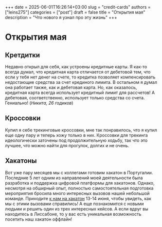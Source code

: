 +++ 
date        = 2025-06-01T16:26:14+03:00
slug        = "credit-cards"
authors     = ["leins275"]
categories  = ["post"]
draft       = false
title       = "Открытия мая"
description = "Что нового я узнал про эту жизнь"
+++

# Открытия мая

## Кретдитки

Недавно открыл для себя, как устроены кредитные карты. Я как-то всегда думал, что кредитная карта отличается от дебетовой тем, что если у тебя нет денег на счете, то кредитка позволяет компенсировать недостающие средства за счет крединого лимита. В остальном я думал она работает также, как и дебетовая карта. Но, как оказалось, кредитная карта всегда использует кредитный лимит для рассчетов! А дебетовая, соответственно, использует только средства со счета. Гениально! (*Никита, 26 годиков*)

## Кроссовки

Купил я себе трекинговые кроссовки, мне так понравилось, что я купил еще одну пару и теперь хожу только в них. Кроссовки для трекинга идеологически заточены под продолжительную ходьбу, так что это лучшее, что можно найти для прогулок, долгих и не очень.

## Хакатоны

Вот уже пару месяцев мы с коллегами готовим хакатон в Португалии. Последние 5 лет одним из направлений моей деятельности была разработка и поддержка цифровой платформы для хакатонов. Однако, несмотря на обширный опыт, полностью самостоятельная подготовка мероприятия бросила много интересных вызовов нашей небольшой команде. 
Приходите [к нам на хакатон](https://l.xthon.eu/) 13-14 июня, чтобы увидеть, как мы с этими вызовами справились! А еще познакомится с новыми людьми и решить один из трех интересных кейсов. А если вдруг вы находитесь в Лиссабоне, то у вас есть уникальная возможность посетить наш хакатон оффлайн! 

